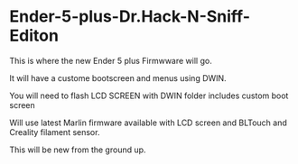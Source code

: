 # Ender-5-plus-Dr.Hack-N-Sniff-Editon
This is where the new Ender 5 plus Firmwware will go.

It will have a custome bootscreen and menus using DWIN. 

You will need to flash LCD SCREEN with DWIN folder includes custom boot screen

Will use latest Marlin firmware available with LCD screen and BLTouch and Creality filament sensor.

This will be new from the ground up.
